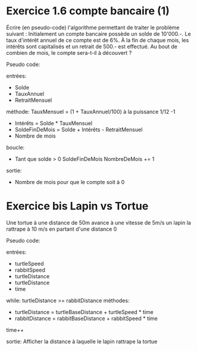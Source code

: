 # Exercice 1.6 compte bancaire (1)
Écrire (en pseudo-code) l'algorithme permettant de traiter le problème suivant :
Initialement un compte bancaire possède un solde de 10'000.-.
Le taux d'intérêt annuel de ce compte est de 6%. À la fin de chaque mois,
les intérêts sont capitalisés et un retrait de 500.- est effectué.
Au bout de combien de mois, le compte sera-t-il à découvert ?

Pseudo code:

entrées:
- Solde
- TauxAnnuel
- RetraitMensuel

méthode:
TauxMensuel = (1 + TauxAnnuel/100) à la puissance 1/12 -1
- Intérêts = Solde * TauxMensuel
- SoldeFinDeMois = Solde + Intérêts - RetraitMensuel
- Nombre de mois


boucle:
- Tant que solde > 0
  SoldeFinDeMois
  NombreDeMois += 1

sortie:
- Nombre de mois pour que le compte soit à 0


# Exercice bis Lapin vs Tortue
Une tortue à une distance de 50m avance à une vitesse de 5m/s
un lapin la rattrape à 10 m/s en partant d'une distance 0

Pseudo code:

entrées: 
- turtleSpeed
- rabbitSpeed
- turtleDistance
- turtleDistance
- time



while: turtleDistance >= rabbitDistance
  méthodes:
  - turtleDistance = turtleBaseDistance + turtleSpeed * time
  - rabbitDistance = rabbitBaseDistance + rabbitSpeed * time
  
  time++

sortie:
Afficher la distance à laquelle le lapin rattrape la tortue